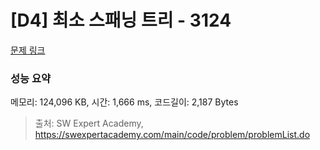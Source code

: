 # [D4] 최소 스패닝 트리 - 3124 

[문제 링크](https://swexpertacademy.com/main/code/problem/problemDetail.do?contestProbId=AV_mSnmKUckDFAWb) 

### 성능 요약

메모리: 124,096 KB, 시간: 1,666 ms, 코드길이: 2,187 Bytes



> 출처: SW Expert Academy, https://swexpertacademy.com/main/code/problem/problemList.do